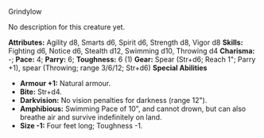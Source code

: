 Grindylow

No description for this creature yet.

**Attributes:** Agility d8, Smarts d6, Spirit d6, Strength d8, Vigor d8
**Skills:** Fighting d6, Notice d6, Stealth d12, Swimming d10, Throwing
d4
**Charisma:** -; **Pace:** 4; **Parry:** 6; **Toughness:** 6 (1)
**Gear:** Spear (Str+d6; Reach 1"; Parry +1), spear (Throwing; range
3/6/12; Str+d6)
**Special Abilities**
- **Armour +1:** Natural armour.
- **Bite:** Str+d4.
- **Darkvision:** No vision penalties for darkness (range 12").
- **Amphibious:** Swimming Pace of 10", and cannot drown, but can also
breathe air and survive indefinitely on land.
- **Size -1:** Four feet long; Toughness -1.

